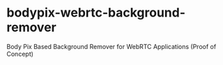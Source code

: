 # bodypix-webrtc-background-remover
Body Pix Based Background Remover for WebRTC Applications (Proof of Concept)
